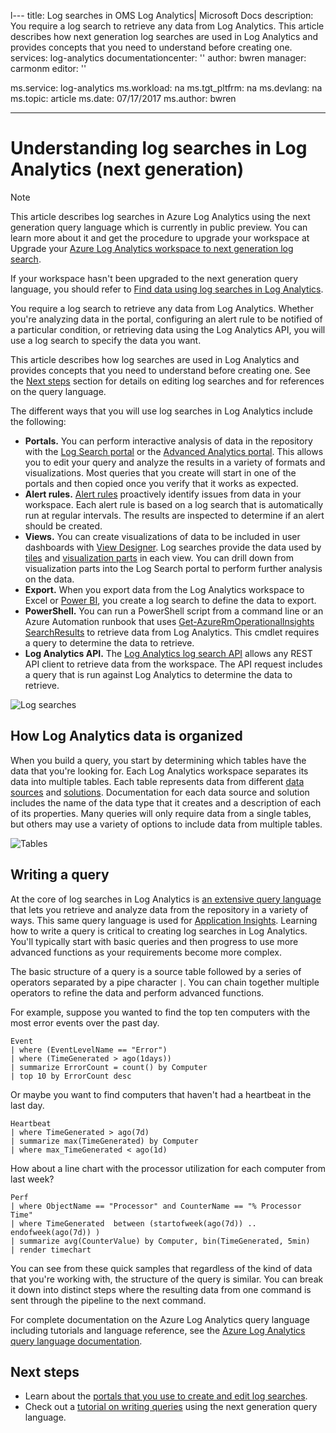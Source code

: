 l---
title: Log searches in OMS Log Analytics| Microsoft Docs
description: You require a log search to retrieve any data from Log Analytics.  This article describes how next generation log searches are used in Log Analytics and provides concepts that you need to understand before creating one. 
services: log-analytics
documentationcenter: ''
author: bwren
manager: carmonm
editor: ''

ms.service: log-analytics
ms.workload: na
ms.tgt_pltfrm: na
ms.devlang: na
ms.topic: article
ms.date: 07/17/2017
ms.author: bwren

---
# Understanding log searches in Log Analytics (next generation)

> [!NOTE]
> This article describes log searches in Azure Log Analytics using the next generation query language which is currently in public preview.  You can learn more about it and get the procedure to upgrade your workspace at Upgrade your [Azure Log Analytics workspace to next generation log search](log-analytics-log-search-upgrade.md).  
>
> If your workspace hasn't been upgraded to the next generation query language, you should refer to [Find data using log searches in Log Analytics](log-analytics-log-searches.md).

You require a log search to retrieve any data from Log Analytics.  Whether you're analyzing data in the portal, configuring an alert rule to be notified of a particular condition, or retrieving data using the Log Analytics API, you will use a log search to specify the data you want.

This article describes how log searches are used in Log Analytics and provides concepts that you need to understand before creating one. See the [Next steps](#next-steps) section for details on editing log searches and for references on the query language.



The different ways that you will use log searches in Log Analytics include the following:

- **Portals.** You can perform interactive analysis of data in the repository with the [Log Search portal](log-analytics-log-search-logsearchportal.md) or the [Advanced Analytics portal](https://docs.loganalytics.io/learn/tutorial_getting_started_with_analytics_portal.html).  This allows you to edit your query and analyze the results in a variety of formats and visualizations.  Most queries that you create will start in one of the portals and then copied once you verify that it works as expected.
- **Alert rules.** [Alert rules](log-analytics-alerts.md) proactively identify issues from data in your workspace.  Each alert rule is based on a log search that is automatically run at regular intervals.  The results are inspected to determine if an alert should be created.
- **Views.**  You can create visualizations of data to be included in user dashboards with [View Designer](log-analytics-view-designer.md).  Log searches provide the data used by [tiles](log-analytics-view-designer-tiles.md) and [visualization parts](log-analytics-view-designer-parts.md) in each view.  You can drill down from visualization parts into the Log Search portal to perform further analysis on the data.
- **Export.**  When you export data from the Log Analytics workspace to Excel or [Power BI](log-analytics-powerbi.md), you create a log search to define the data to export.
- **PowerShell.** You can run a PowerShell script from a command line or an Azure Automation runbook that uses [Get-​Azure​Rm​Operational​Insights​Search​Results](https://docs.microsoft.com/powershell/module/azurerm.operationalinsights/get-azurermoperationalinsightssearchresults?view=azurermps-4.0.0) to retrieve data from Log Analytics.  This cmdlet requires a query to determine the data to retrieve.
- **Log Analytics API.**  The [Log Analytics log search API](log-analytics-log-search-api.md) allows any REST API client to retrieve data from the workspace.  The API request includes a query that is run against Log Analytics to determine the data to retrieve.

![Log searches](media/log-analytics-log-search-nextgeneration/log-search-overview.png)

## How Log Analytics data is organized
When you build a query, you start by determining which tables have the data that you're looking for.  Each Log Analytics workspace separates its data into multiple tables.  Each table represents data from different [data sources](log-analytics-data-sources.md) and [solutions](../operations-management-suite/operations-management-suite-solutions.md).  Documentation for each data source and solution includes the name of the data type that it creates and a description of each of its properties.     Many queries will only require data from a single tables, but others may use a variety of options to include data from multiple tables.

![Tables](media/log-analytics-log-search-nextgeneration/queries-tables.png)


## Writing a query
At the core of log searches in Log Analytics is [an extensive query language](https://docs.loganalytics.io/) that lets you retrieve and analyze data from the repository in a variety of ways.  This same query language is used for [Application Insights](../application-insights/app-insights-analytics.md).  Learning how to write a query is critical to creating log searches in Log Analytics.  You'll typically start with basic queries and then progress to use more advanced functions as your requirements become more complex. 

The basic structure of a query is a source table followed by a series of operators separated by a pipe character `|`.  You can chain together multiple operators to refine the data and perform advanced functions. 

For example, suppose you wanted to find the top ten computers with the most error events over the past day.

	Event
	| where (EventLevelName == "Error")
	| where (TimeGenerated > ago(1days))
	| summarize ErrorCount = count() by Computer
	| top 10 by ErrorCount desc 

Or maybe you want to find computers that haven't had a heartbeat in the last day.

	Heartbeat
	| where TimeGenerated > ago(7d)
	| summarize max(TimeGenerated) by Computer
	| where max_TimeGenerated < ago(1d)  

How about a line chart with the processor utilization for each computer from last week?

	Perf
	| where ObjectName == "Processor" and CounterName == "% Processor Time"
	| where TimeGenerated  between (startofweek(ago(7d)) .. endofweek(ago(7d)) )
	| summarize avg(CounterValue) by Computer, bin(TimeGenerated, 5min)
	| render timechart    

You can see from these quick samples that regardless of the kind of data that you're working with, the structure of the query is similar.  You can break it down into distinct steps where the resulting data from one command is sent through the pipeline to the next command.

For complete documentation on the Azure Log Analytics query language including tutorials and language reference, see the [Azure Log Analytics query language documentation](https://docs.loganalytics.io/).

## Next steps

- Learn about the [portals that you use to create and edit log searches](log-analytics-log-search-portals.md).
- Check out a [tutorial on writing queries](https://docs.loganalytics.io/learn/tutorial_getting_started_with_queries.html) using the next generation query language.